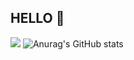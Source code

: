 ## HELLO 👋

<!--
**daniayo/daniayo** is a ✨ _special_ ✨ repository because its `README.md` (this file) appears on your GitHub profile.

Here are some ideas to get you started:

- 🔭 I’m currently working on ...
- 🌱 I’m currently learning ...
- 👯 I’m looking to collaborate on ...
- 🤔 I’m looking for help with ...
- 💬 Ask me about ...
- 📫 How to reach me: ...
- 😄 Pronouns: ...
- ⚡ Fun fact: ...
-->

<a href="https://www.instagram.com/daniayo_/" target="_blank"><img src="https://img.shields.io/badge/daniayo-FFFFFF?style=plastic&logo=instagram&logoColor=E4405F"/></a>
![Anurag's GitHub stats](https://github-readme-stats.vercel.app/api?username=daniayo&show_icons=true&theme=cobalt)
